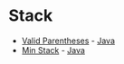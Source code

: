 # Stack

- [Valid Parentheses](#valid-parentheses) - [Java](./ValidateParentheses.java)
- [Min Stack](#min-stack) - [Java](./MinStack.java)